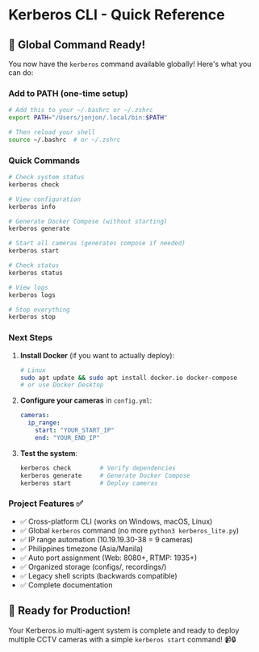 # Kerberos CLI - Quick Reference

## 🚀 Global Command Ready!

You now have the `kerberos` command available globally! Here's what you can do:

### Add to PATH (one-time setup)
```bash
# Add this to your ~/.bashrc or ~/.zshrc
export PATH="/Users/jonjon/.local/bin:$PATH"

# Then reload your shell
source ~/.bashrc  # or ~/.zshrc
```

### Quick Commands
```bash
# Check system status
kerberos check

# View configuration
kerberos info

# Generate Docker Compose (without starting)
kerberos generate

# Start all cameras (generates compose if needed)
kerberos start

# Check status
kerberos status

# View logs
kerberos logs

# Stop everything
kerberos stop
```

### Next Steps

1. **Install Docker** (if you want to actually deploy):
   ```bash
   # Linux
   sudo apt update && sudo apt install docker.io docker-compose
   # or use Docker Desktop
   ```

2. **Configure your cameras** in `config.yml`:
   ```yaml
   cameras:
     ip_range:
       start: "YOUR_START_IP"
       end: "YOUR_END_IP"
   ```

3. **Test the system**:
   ```bash
   kerberos check        # Verify dependencies
   kerberos generate     # Generate Docker Compose
   kerberos start        # Deploy cameras
   ```

### Project Features ✅

- ✅ Cross-platform CLI (works on Windows, macOS, Linux)
- ✅ Global `kerberos` command (no more `python3 kerberos_lite.py`)
- ✅ IP range automation (10.19.19.30-38 = 9 cameras)
- ✅ Philippines timezone (Asia/Manila)
- ✅ Auto port assignment (Web: 8080+, RTMP: 1935+)
- ✅ Organized storage (configs/, recordings/)
- ✅ Legacy shell scripts (backwards compatible)
- ✅ Complete documentation

## 🎯 Ready for Production!

Your Kerberos.io multi-agent system is complete and ready to deploy multiple CCTV cameras with a simple `kerberos start` command! 📹🔒
